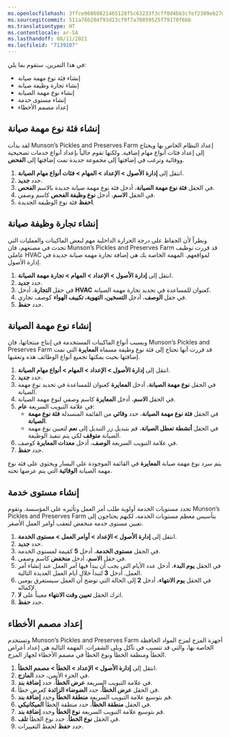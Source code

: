 ```yaml
---
ms.openlocfilehash: 3ffce96869821465128f5c63233f3cff0d4bb3cfef2389eb27dd8cbc574d988f
ms.sourcegitcommit: 511a76b204f93d23cf9f7a70059525f79170f6bb
ms.translationtype: HT
ms.contentlocale: ar-SA
ms.lasthandoff: 08/11/2021
ms.locfileid: "7139287"
---
```

في هذا التمرين، ستقوم بما يلي:

- إنشاء فئة نوع مهمة صيانة
- إنشاء تجارة وظيفة صيانة
- إنشاء نوع مهمة الصيانة
- إنشاء مستوى خدمة
- إعداد مصمم الأخطاء

## <a name="create-a-maintenance-job-type-category"></a>إنشاء فئة نوع مهمة صيانة
لقد بدأت Munson’s Pickles and Preserves Farm إعداد النظام الخاص بها ويحتاج إلى إعداد فئات أنواع مهام إضافية. ولكنها تقوم حالياً بإعداد أنواع خدمات تصحيحية ووقائية وترغب في إضافتها إلى مجموعة جديدة تمت إضافتها إلى **الفحص**.

1.  انتقل إلى **إدارة الأصول > الإعداد > المهام > فئات أنواع مهام الصيانة**.
2.  حدد **جديد‏‎**.
3.  في الحقل **فئة نوع مهمة الصيانة**، أدخل فئة نوع مهمة صيانة جديدة بالاسم **الفحص**.
4.  في الحقل **الاسم**، أدخل **نوع وظيفة الفحص** كاسم وصفي.
5.  **احفظ** فئة نوع الوظيفة الجديدة. 

## <a name="create-a-maintenance-job-trade"></a>إنشاء تجارة وظيفة صيانة
ونظراً لأن الحفاظ على درجة الحرارة الداخلية مهم لبعض الماكينات والعمليات التي تحدث في مصنعهم، فان Munson’s Pickles and Preserves Farm قد قررت توظيف عاملي HVAC لمواقعهم. المهمة الخاصة بك هي إضافة تجارة مهمة صيانة جديدة في إدارة الأصول.

1. انتقل إلى **إدارة الأصول > الإعداد > المهام > تجارة مهمة الصيانة**.
1.  حدد **جديد‏‎**.
2.  في حقل **التجارة**، أدخل **HVAC** كعنوان للمساعدة في تحديد تجارة مهمة الصيانة.
3.  في حقل **الوصف**، أدخل **التسخين، التهوية، تكييف الهواء** كوصف تجاري. 
4.  حدد **حفظ**.

## <a name="create-a-maintenance-job-type"></a>إنشاء نوع مهمة الصيانة
وبسبب أنواع الماكينات المستخدمة في إنتاج منتجاتها، فان Munson’s Pickles and Preserves Farm قد قررت أنها تحتاج إلى فئة نوع وظيفة مسماة **المعايرة** التي تمت إضافتها بحيث يمكنها تجميع أنواع الوظائف هذه وتعقبها.

1. انتقل إلى **إدارة الأصول > الإعداد > المهام > أنواع مهام الصيانة**.
1.  حدد **جديد‏‎**.
2.  في الحقل **نوع مهمة الصيانة**، أدخل **المعايرة** كعنوان للمساعدة في تحديد نوع مهمة الصيانة. 
3.  في الحقل **الاسم**، أدخل **المعايرة** كاسم وصفي لنوع مهمة الصيانة.
4.  في علامة التبويب السريعة **عام**:
    - في الحقل **فئة نوع مهمة الصيانة**، حدد **وقائي** من القائمة المنسدلة **فئة نوع مهمة الصيانة**.
    - في الحقل **أنشطة تعطل الصيانة**، قم بتبديل زر التبديل إلى **نعم** لتعيين نوع مهمة الصيانة **متوقف** لكي يتم تنفيذ الوظيفة.
5.  في علامة التبويب السريعة **الوصف**، أدخل **معدات المعايرة** كوصف.
6.  حدد **حفظ**. 
    
يتم سرد نوع مهمة صيانة **المعايرة** في القائمة الموجودة علي اليسار ويحتوي على فئة نوع مهمة الصيانة **الوقائية** التي يتم عرضها تحته.

## <a name="create-a-service-level"></a>إنشاء مستوى خدمة
تحدد مستويات الخدمة أولوية طلب أمر العمل وتأثيره على المؤسسة. وتقوم Munson’s Pickles and Preserves Farm بتأسيس معظم مستويات الخدمة، لكنهم يحتاجون إلى تعيين مستوى خدمة منخفض لتعقب أوامر العمل الأصغر. 

1.  انتقل إلى **إدارة الأصول > الإعداد > أوامر العمل > مستوى الخدمة**.
2.  حدد **جديد‏‎**.
3.  في الحقل **مستوى الخدمة**، أدخل **5** كقيمة لمستوى الخدمة.
4.  في حقل **الاسم**، أدخل **منخفض** كاسم وصفي.
5.  في الحقل **يوم البدء**، أدخل عدد الأيام التي يجب أن يبدأ فيها أمر العمل عند إنشاء أمر العمل. أدخل **3** لتبدأ خلال أيام العمل العديدة التالية.
6.  في الحقل **يوم الانتهاء**، أدخل **2** إلى الحالة التي توضح أن العمل سيستغرق يومين لإكماله.
7.  اترك الحقل **تعيين وقت الانتهاء** معيناً على **لا**.
8.  حدد **حفظ**.

## <a name="set-up-the-fault-designer"></a>إعداد مصمم الأخطاء
وتستخدم Munson’s Pickles and Preserves Farm أجهزة المزج لمزج المواد الحافظة الخاصة بها، والتي قد تتسبب في تآكل وبلى الشفرات. المهمة التالية هي إعداد أعراض الخطأ ومنطقة الخطأ ونوع الخطأ في مصمم الأخطاء لجهاز المزج. 

1.  انتقل إلى **إدارة الأصول > الإعداد > الخطأ > مصمم الخطأ**.
2.  في الجزء الأيمن، حدد **المازج**.
3.  في علامة التبويب السريعة **عرض الخطأ**، حدد **إضافة بند**.
4.  في الحقل **عرض الخطأ**، حدد **الضوضاء الزائدة** كعرض خطأ.
5.  قم بتوسيع علامة التبويب السريعة **منطقة الخطأ** وحدد **إضافة بند**.
6.  في الحقل **منطقة الخطأ**، حدد منطقة الخطأ **الميكانيكي**.
7.  قم بتوسيع علامة التبويب السريعة **نوع الخطأ** وحدد **إضافة بند**.
8.  في الحقل **نوع الخطأ**، حدد نوع الخطأ **تلف**.
9.  حدد **حفظ** لحفظ التغييرات.

